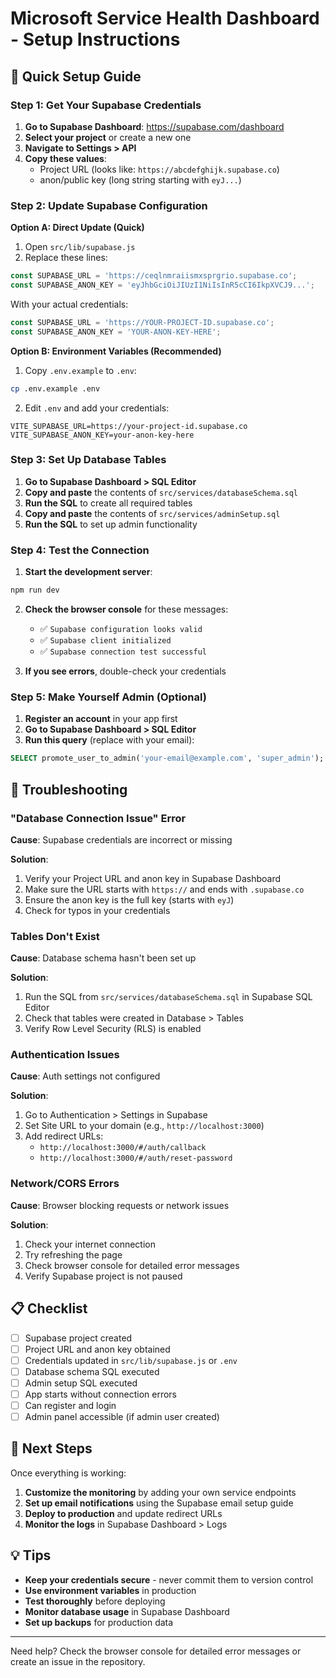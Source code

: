# Microsoft Service Health Dashboard - Setup Instructions

## 🚀 Quick Setup Guide

### Step 1: Get Your Supabase Credentials

1. **Go to Supabase Dashboard**: https://supabase.com/dashboard
2. **Select your project** or create a new one
3. **Navigate to Settings > API**
4. **Copy these values**:
   - Project URL (looks like: `https://abcdefghijk.supabase.co`)
   - anon/public key (long string starting with `eyJ...`)

### Step 2: Update Supabase Configuration

**Option A: Direct Update (Quick)**
1. Open `src/lib/supabase.js`
2. Replace these lines:
```javascript
const SUPABASE_URL = 'https://ceqlnmraiismxsprgrio.supabase.co';
const SUPABASE_ANON_KEY = 'eyJhbGciOiJIUzI1NiIsInR5cCI6IkpXVCJ9...';
```

With your actual credentials:
```javascript
const SUPABASE_URL = 'https://YOUR-PROJECT-ID.supabase.co';
const SUPABASE_ANON_KEY = 'YOUR-ANON-KEY-HERE';
```

**Option B: Environment Variables (Recommended)**
1. Copy `.env.example` to `.env`:
```bash
cp .env.example .env
```

2. Edit `.env` and add your credentials:
```
VITE_SUPABASE_URL=https://your-project-id.supabase.co
VITE_SUPABASE_ANON_KEY=your-anon-key-here
```

### Step 3: Set Up Database Tables

1. **Go to Supabase Dashboard > SQL Editor**
2. **Copy and paste** the contents of `src/services/databaseSchema.sql`
3. **Run the SQL** to create all required tables
4. **Copy and paste** the contents of `src/services/adminSetup.sql`
5. **Run the SQL** to set up admin functionality

### Step 4: Test the Connection

1. **Start the development server**:
```bash
npm run dev
```

2. **Check the browser console** for these messages:
   - ✅ `Supabase configuration looks valid`
   - ✅ `Supabase client initialized`
   - ✅ `Supabase connection test successful`

3. **If you see errors**, double-check your credentials

### Step 5: Make Yourself Admin (Optional)

1. **Register an account** in your app first
2. **Go to Supabase Dashboard > SQL Editor**
3. **Run this query** (replace with your email):
```sql
SELECT promote_user_to_admin('your-email@example.com', 'super_admin');
```

## 🔧 Troubleshooting

### "Database Connection Issue" Error

**Cause**: Supabase credentials are incorrect or missing

**Solution**:
1. Verify your Project URL and anon key in Supabase Dashboard
2. Make sure the URL starts with `https://` and ends with `.supabase.co`
3. Ensure the anon key is the full key (starts with `eyJ`)
4. Check for typos in your credentials

### Tables Don't Exist

**Cause**: Database schema hasn't been set up

**Solution**:
1. Run the SQL from `src/services/databaseSchema.sql` in Supabase SQL Editor
2. Check that tables were created in Database > Tables
3. Verify Row Level Security (RLS) is enabled

### Authentication Issues

**Cause**: Auth settings not configured

**Solution**:
1. Go to Authentication > Settings in Supabase
2. Set Site URL to your domain (e.g., `http://localhost:3000`)
3. Add redirect URLs:
   - `http://localhost:3000/#/auth/callback`
   - `http://localhost:3000/#/auth/reset-password`

### Network/CORS Errors

**Cause**: Browser blocking requests or network issues

**Solution**:
1. Check your internet connection
2. Try refreshing the page
3. Check browser console for detailed error messages
4. Verify Supabase project is not paused

## 📋 Checklist

- [ ] Supabase project created
- [ ] Project URL and anon key obtained
- [ ] Credentials updated in `src/lib/supabase.js` or `.env`
- [ ] Database schema SQL executed
- [ ] Admin setup SQL executed
- [ ] App starts without connection errors
- [ ] Can register and login
- [ ] Admin panel accessible (if admin user created)

## 🚀 Next Steps

Once everything is working:
1. **Customize the monitoring** by adding your own service endpoints
2. **Set up email notifications** using the Supabase email setup guide
3. **Deploy to production** and update redirect URLs
4. **Monitor the logs** in Supabase Dashboard > Logs

## 💡 Tips

- **Keep your credentials secure** - never commit them to version control
- **Use environment variables** in production
- **Test thoroughly** before deploying
- **Monitor database usage** in Supabase Dashboard
- **Set up backups** for production data

---

Need help? Check the browser console for detailed error messages or create an issue in the repository.